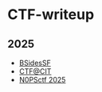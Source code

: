 # CTF-writeup

## 2025
- [BSidesSF](https://github.com/isip-hs-whoami/CTF-writeup/tree/main/BSidesSF%202025)
- [CTF@CIT](https://github.com/isip-hs-whoami/CTF-writeup/tree/main/CTF%40CIT%202025)
- [N0PSctf 2025](https://github.com/isip-hs-whoami/CTF-writeup/tree/main/N0PSctf%202025)
